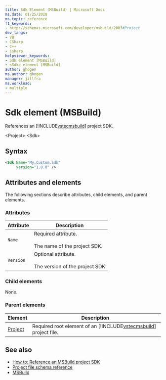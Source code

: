 ```yaml
---
title: Sdk Element (MSBuild) | Microsoft Docs
ms.date: 01/25/2018
ms.topic: reference
f1_keywords:
- http://schemas.microsoft.com/developer/msbuild/2003#Project
dev_langs:
- VB
- CSharp
- C++
- jsharp
helpviewer_keywords:
- Sdk element [MSBuild]
- <Sdk> element [MSBuild]
author: ghogen
ms.author: ghogen
manager: jillfra
ms.workload:
- multiple
---
```

# Sdk element (MSBuild)
References an [!INCLUDE[vstecmsbuild](../extensibility/internals/includes/vstecmsbuild_md.md)] project SDK.

 \<Project>
 \<Sdk>

## Syntax

```xml
<Sdk Name="My.Custom.Sdk"
     Version="1.0.0" />
```

## Attributes and elements
 The following sections describe attributes, child elements, and parent elements.

### Attributes

|Attribute|Description|
|---------------|-----------------|
|`Name`|Required attribute.<br /><br /> The name of the project SDK.|
|`Version`|Optional attribute.<br /><br /> The version of the project SDK|

### Child elements
 None.

### Parent elements

| Element | Description |
| - | - |
| [Project](../msbuild/project-element-msbuild.md) | Required root element of an [!INCLUDE[vstecmsbuild](../extensibility/internals/includes/vstecmsbuild_md.md)] project file. |

## See also
- [How to: Reference an MSBuild project SDK](../msbuild/how-to-use-project-sdk.md)
- [Project file schema reference](../msbuild/msbuild-project-file-schema-reference.md)
- [MSBuild](../msbuild/msbuild.md)
